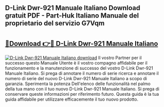 ## D-Link Dwr-921 Manuale Italiano Download gratuit PDF - Part-Huk Italiano Manuale del proprietario del servizio G7Vqm

# <h2><a href="http://dfdf59.blite.top/?on=D-Link+Dwr-921+Manuale+Italiano">🔗Download 👉🔴 D-Link Dwr-921 Manuale Italiano</a></h2>

[![D-Link Dwr-921 Manuale Italiano download](https://i.imgur.com/lujVjoI.png)](http://dfdf59.blite.top/?on=D-Link+Dwr-921+Manuale+Italiano)
Il vostro Partner per il successo questo Manuale Utente è il vostro compagno affidabile per il funzionamento e la manutenzione di successo del vostro D-Link Dwr-921 Manuale Italiano. Si prega di annotare il numero di serie ricerca e annotare il numero di serie del nuovo D-Link Dwr-921 Manuale Italiano a scopo di garanzia. Sperimenta la potenza Dell'elenco delle funzionalità nel palmo della tua mano con il tuo nuovo D-Link Dwr-921 Manuale Italiano. Si prega di conservare queste informazioni per riferimento futuro. Questa guida è la tua guida affidabile per utilizzare efficacemente il tuo nuovo prodotto.
